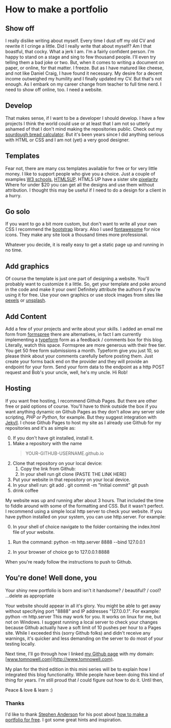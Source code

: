 # How to make a portfolio

## Show off

I really dislike writing about myself. Every time I dust off my old CV and rewrite it I cringe
a little. Did I really write that about myself? Am I that boastful, that cocky. What a jerk I am.
I'm a fairly confident person. I'm happy to stand on a stage and sing to few thousand people. I'll
even try telling them a bad joke or two.  But, when it comes to writing a document on paper, or online,
for that matter. I freeze. But as I have matured like cheese, and not like Daniel Craig, I have found it
necessary. My desire for a decent income outweighed my humility and I finally updated my CV. But that's not
enough. As I embark on my career change from teacher to full time nerd. I need to show off online, too.
I need a website.

## Develop

That makes sense, if I want to be a developer I should develop. I have a few projects I think the world could use
or at least that I am not so utterly ashamed of that I don't mind making the repositories public. Check out my [sourdough bread calculator](https://github.com/Tomnowell/IlPane). But it's been years since I did anything serious with HTML or CSS and I am not
(yet) a very good designer.

## Templates

Fear not, there are many css templates available for free or for very little money. I like to support people who give you a choice. Just a couple of examples [W3 schools](https://www.w3schools.com/w3css/w3css_templates.asp), [HTML5UP](https://html5up.net/). HTML5 UP have a sister site [pixelarity](https://pixelarity.com/) Where for under $20 you can get all the designs and use them without attribution. I thought this may be useful if I need to do a design for a client in a hurry.

## Go solo


If you want to go a bit more custom, but don't want to write all your own CSS I recommend the [bootstrap](https://getbootstrap.com/) library. Also I used [fontawesome](fontawesome.com) for nice icons. They make any site look a thousand times more professional.

Whatever you decide, it is really easy to get a static page up and running in no time.

## Add graphics

Of course the template is just one part of designing a website. You'll probably want to customize it a little.  So, get your template and poke around in the code and make it your own! Definitely attribute the authors if you're using it for free. Use your own graphics or use stock images from sites like [pexels](https://www.pexels.com/) or [unsplash](https://unsplash.com/).

## Add Content

Add a few of your projects and write about your skills. I added an email me form from [formspree](https://formspree.io/) there are alternatives, in fact I am currently implementing a [typeform](https://try.typeform.com/home/?gclsrc=aw.ds&&tf_campaign=brand_9724248146_v2&tf_source=google&tf_medium=paid&tf_content=101060309498_427947667564&tf_term=ytypeform&tf_dv=c&tf_matchtype=e&tf_adposition=&gclid=CjwKCAiA6Y2QBhAtEiwAGHybPaS-yJkyhvrj88r7Vyryp7RkN8lz0EKjSeNZBbEk8_KiAAgq7zIlARoCVxYQAvD_BwE&gclsrc=aw.ds) form as a feedback / comments box for this blog. Literally, watch this space. Formspree are more generous with their free tier. You get 50 free form submissions a month.  Typeform give you just 10, so please think about your comments carefully before posting them. Just create your forms back end on the provider and they will provide an endpoint for your form. Send your form data to the endpoint as a http POST request and Bob's your uncle, well, he's my uncle. Hi Rob!

## Hosting

If you want free hosting, I recommend Github Pages. But there are other free or paid options of course. You'll have to think outside the box if you want anything dynamic on Github Pages as they don't allow any server side scripting, *PHP or Python*, for example.  But they suggest integration with [Jekyll](https://jekyllrb.com/). I chose Github Pages to host my site as I already use Github for my repositories and it's as simple as:

0. If you don't have git installed, install it.
1. Make a repository with the name
    > YOUR-GITHUB-USERNAME.github.io
2. Clone that repository on your local device:
    1. Copy the link from Github:
    2. In your shell run
        git clone (PASTE THE LINK HERE)
3. Put your website in that repository on your local device.
4. In your shell run:
        git add .
        git commit -m "Initial commit"
        git push
5. drink coffee

My website was up and running after about 3 hours. That included the time to fiddle around with some of the formatting and CSS. But it wasn't perfect. I recommend using a simple local http server to check your website. If you have python installed on your system, you can use http.server. For example:

0. In your shell of choice navigate to the folder containing the index.html file of your website.

1. Run the command:
        python -m http.server 8888 --bind 127.0.0.1

2. In your browser of choice go to 127.0.0.1:8888

When you're ready follow the instructions to push to Github.

## You're done! Well done, you

Your shiny new portfolio is born and isn't it handsome? / beautiful? / cool? ...delete as appropriate

Your website should appear in all it's glory. You might be able to get away without specifying port "8888" and IP addresses "127.0.0.1". For example:
        python -m http.server
This may work for you. It works on linux for me, but not on Windows. I suggest running a local server to check your changes because Github actually have a soft limit of 10 pushes per hour to a Pages site. While I exceeded this (sorry Github folks) and didn't receive any warnings, it's quicker and less demanding on the server to do most of your testing locally.

Next time, I'll go through how I linked [my Github page](https://tomnowell.github.io/index.html) with my domain: [www.tomnowell.com](http://www.tomnowell.com).

My plan for the third edition in this mini series will be to explain how I integrated this blog functionality. While people have been doing this kind of thing for years. I'm still proud that *I* could figure out how to do it. Until then,  

Peace & love & learn :)

### Thanks

I'd like to thank [Stephen Anderson](https://github.com/stephenandersondev) for his post about [how to make a portfolio for free](https://levelup.gitconnected.com/how-to-build-a-web-developer-portfolio-for-free-d456699ecef7). I got some great hints and inspiration.
